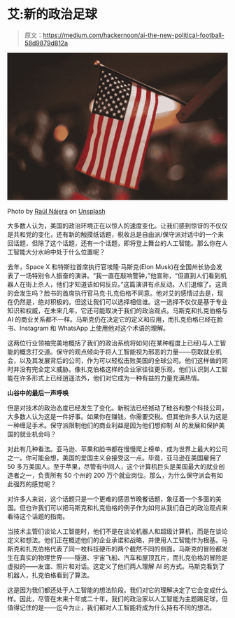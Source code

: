 # 艾:新的政治足球

> 原文：<https://medium.com/hackernoon/ai-the-new-political-football-58d9879d812a>

![](img/b73a2efcd9ae77026c271e64d467a1ee.png)

Photo by [Raúl Nájera](https://unsplash.com/photos/TAqspfWom04?utm_source=unsplash&utm_medium=referral&utm_content=creditCopyText) on [Unsplash](https://unsplash.com/?utm_source=unsplash&utm_medium=referral&utm_content=creditCopyText)

大多数人认为，美国的政治环境正在以惊人的速度变化。让我们感到惊讶的不仅仅是共和党的变化，还有新的触摸纸话题，税收总是自由派/保守派对话中的一个来回话题，但除了这个话题，还有一个话题，即将登上舞台的人工智能。那么你在人工智能大分水岭中处于什么位置呢？

去年，Space X 和特斯拉首席执行官埃隆·马斯克(Elon Musk)在全国州长协会发表了一场特别令人振奋的演讲。“我一直在敲响警钟，”他宣称，“但直到人们看到机器人在街上杀人，他们才知道该如何反应。”这篇演讲有点反动。人们退缩了。这真的会发生吗？脸书的首席执行官马克·扎克伯格不同意。他对艾的感情过去是，现在仍然是，绝对积极的。但这让我们可以选择相信谁。这一选择不仅仅是基于专业知识和权威，在未来几年，它还可能取决于我们的政治观点。马斯克和扎克伯格与 AI 的商业关系都不一样。马斯克仍在决定它的定义和应用，而扎克伯格已经在脸书、Instagram 和 WhatsApp 上使用他对这个术语的理解。

这两位行业领袖完美地概括了我们的政治系统将如何(在某种程度上已经)与人工智能的概念打交道。保守的观点倾向于将人工智能视为邪恶的力量——窃取就业机会，以及其发展背后的公司，作为可以轻松击败美国的全球公司。他们这样做的同时并没有完全定义威胁。像扎克伯格这样的企业家往往更乐观，他们认识到人工智能在许多形式上已经逍遥法外，他们对它成为一种有益的力量充满热情。

**山谷中的最后一声呼唤**

但是对技术的政治态度已经发生了变化。新税法已经撼动了硅谷和整个科技公司，大多数人认为这是一件好事。如果你在赚钱，你需要交税。但其他许多人认为这是一种缠足手术。保守派限制他们的商业利益是因为他们想抑制 AI 的发展和保护美国的就业机会吗？

对此有几种看法。亚马逊、苹果和脸书都在慢慢爬上榜单，成为世界上最大的公司之一。你可能会想，美国的爱国主义会接受这一点。毕竟，亚马逊在美国雇佣了 50 多万美国人。至于苹果，尽管有中间人，这个计算机巨头是美国最大的就业创造者之一，负责所有 50 个州的 200 万个就业岗位。那么，为什么保守派会有如此强烈的感觉呢？

对许多人来说，这个话题只是一个更难的感恩节晚餐话题，象征着一个多面的美国。但也许我们可以把马斯克和扎克伯格的例子作为如何从我们自己的政治观点来看待这个话题的指南。

当技术主管们谈论人工智能时，他们不是在谈论机器人和超级计算机，而是在谈论定义和想法。他们正在概述他们的企业承诺和战略，并使用人工智能作为根基。马斯克和扎克伯格代表了同一枚科技硬币的两个截然不同的侧面。马斯克的冒险都发生在真实的物理世界——隧道、宇宙飞船、汽车和屋顶瓦片，而扎克伯格的冒险是虚拟的——友谊、照片和对话。这定义了他们两人理解 AI 的方式。马斯克看到了机器人，扎克伯格看到了算法。

这是因为我们都还处于人工智能的想法阶段。我们对它的理解决定了它会变成什么样。因此，尽管在未来十年或二十年，我们的政治家以人工智能为主题踢足球，但值得记住的是——迄今为止，我们都对人工智能将成为什么持有不同的想法。